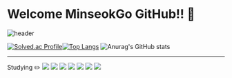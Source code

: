 # Welcome MinseokGo GitHub!! 👋
![header](https://capsule-render.vercel.app/api?type=cylinder&color=auto&text=MinseokGo&fontAlignY=45&fontSize=40&height=150&animation=blinking&desc=Welcome%20my%20Git%20World&descAlignY=70)

[![Solved.ac Profile](http://mazassumnida.wtf/api/generate_badge?boj=rhalstjr1999)](https://solved.ac/rhalstjr1999)[![Top Langs](https://github-readme-stats.vercel.app/api/top-langs/?username=MinseokGo&langs_count=8)](https://github.com/MinseokGo/github-readme-stats)
![Anurag's GitHub stats](https://github-readme-stats.vercel.app/api?username=MinseokGo&show_icons=true&theme=tokyonight)
 ***
Studying ✏️
<img src="https://img.shields.io/badge/spring-6DB33F?style=flat-square&logo=Spring&logoColor=white"/> <img src="https://img.shields.io/badge/Java-1E8CBE?style=flat-square&logo=Java&logoColor=white"/> <img src="https://img.shields.io/badge/Python-3776AB?style=flat-square&logo=Python&logoColor=white"/> <img src="https://img.shields.io/badge/MySQL-4479A1?style=flat-square&logo=MySQL&logoColor=white"/> <img src="https://img.shields.io/badge/HTML5-E34F26?style=flat-square&logo=HTML5&logoColor=white"/> <img src="https://img.shields.io/badge/CSS3-1572B6?style=flat-square&logo=CSS3&logoColor=white"/> <img src="https://img.shields.io/badge/JavaScript-F7DF1E?style=flat-square&logo=JavaScript&logoColor=white"/>

